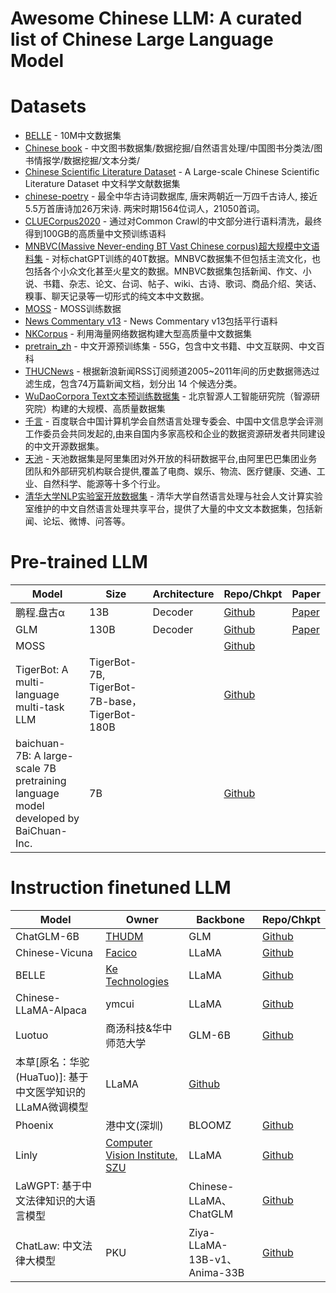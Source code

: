 # Awesome Chinese LLM: A curated list of Chinese Large Language Model

# Datasets

* [BELLE](https://github.com/LianjiaTech/BELLE/tree/main/data/10M) - 10M中文数据集
* [Chinese book](https://github.com/JiangYanting/Chinese_book_dataset) - 中文图书数据集/数据挖掘/自然语言处理/中国图书分类法/图书情报学/数据挖掘/文本分类/
* [Chinese Scientific Literature Dataset](https://github.com/ydli-ai/CSL) - A Large-scale Chinese Scientific Literature Dataset 中文科学文献数据集
* [chinese-poetry](https://github.com/chinese-poetry/chinese-poetry) - 最全中华古诗词数据库, 唐宋两朝近一万四千古诗人, 接近5.5万首唐诗加26万宋诗. 两宋时期1564位词人，21050首词。
* [CLUECorpus2020](https://github.com/CLUEbenchmark/CLUECorpus2020/) - 通过对Common Crawl的中文部分进行语料清洗，最终得到100GB的高质量中文预训练语料
* [MNBVC(Massive Never-ending BT Vast Chinese corpus)超大规模中文语料集](https://github.com/esbatmop/MNBVC) - 对标chatGPT训练的40T数据。MNBVC数据集不但包括主流文化，也包括各个小众文化甚至火星文的数据。MNBVC数据集包括新闻、作文、小说、书籍、杂志、论文、台词、帖子、wiki、古诗、歌词、商品介绍、笑话、糗事、聊天记录等一切形式的纯文本中文数据。
* [MOSS](https://github.com/OpenLMLab/MOSS#%E6%95%B0%E6%8D%AE) - MOSS训练数据
* [News Commentary v13](https://github.com/dbiir/UER-py/wiki/%E9%A2%84%E8%AE%AD%E7%BB%83%E6%95%B0%E6%8D%AE) - News Commentary v13包括平行语料
* [NKCorpus](https://gitee.com/lidongwen1997/nkunlp-preprocessing) - 利用海量网络数据构建大型高质量中文数据集
* [pretrain_zh](https://github.com/TigerResearch/TigerBot#%E5%BC%80%E6%BA%90%E6%95%B0%E6%8D%AE%E9%9B%86) - 中文开源预训练集 - 55G，包含中文书籍、中文互联网、中文百科
* [THUCNews](http://thuctc.thunlp.org/) - 根据新浪新闻RSS订阅频道2005~2011年间的历史数据筛选过滤生成，包含74万篇新闻文档，划分出 14 个候选分类。
* [WuDaoCorpora Text文本预训练数据集](https://data.baai.ac.cn/details/WuDaoCorporaText) - 北京智源人工智能研究院（智源研究院）构建的大规模、高质量数据集
* [千言](https://www.luge.ai/) - 百度联合中国计算机学会自然语言处理专委会、中国中文信息学会评测工作委员会共同发起的,由来自国内多家高校和企业的数据资源研发者共同建设的中文开源数据集。
* [天池](https://tianchi.aliyun.com/dataset/) - 天池数据集是阿里集团对外开放的科研数据平台,由阿里巴巴集团业务团队和外部研究机构联合提供,覆盖了电商、娱乐、物流、医疗健康、交通、工业、自然科学、能源等十多个行业。
* [清华大学NLP实验室开放数据集](http://thuocl.thunlp.org/) - 清华大学自然语言处理与社会人文计算实验室维护的中文自然语言处理共享平台，提供了大量的中文文本数据集，包括新闻、论坛、微博、问答等。


# Pre-trained LLM

| Model | Size | Architecture | Repo/Chkpt | Paper | 
| ----- | ---- | ------------ | ----------- | ----- |
| 鹏程.盘古α | 13B | Decoder | [Github](https://github.com/huawei-noah/Pretrained-Language-Model) | [Paper](https://arxiv.org/pdf/2104.12369.pdf) |
| GLM | 130B | Decoder | [Github](https://github.com/THUDM/GLM-130B) | [Paper](https://arxiv.org/pdf/2210.02414.pdf) |
| MOSS | | | [Github](https://github.com/OpenLMLab/MOSS) |
| TigerBot: A multi-language multi-task LLM| TigerBot-7B, TigerBot-7B-base，TigerBot-180B| | [Github](https://github.com/TigerResearch/TigerBot) |
| baichuan-7B: A large-scale 7B pretraining language model developed by BaiChuan-Inc. | 7B | | [Github](https://github.com/baichuan-inc/baichuan-7B) |

# Instruction finetuned LLM
| Model | Owner | Backbone | Repo/Chkpt |
| ----- | ---- | ------------ | ----------- |
| ChatGLM-6B| [THUDM](https://github.com/THUDM) | GLM | [Github](https://github.com/THUDM/ChatGLM-6B) |
| Chinese-Vicuna | [Facico](https://github.com/Facico) | LLaMA | [Github](https://github.com/Facico/Chinese-Vicuna) |
| BELLE | [Ke Technologies](https://github.com/LianjiaTech) | LLaMA | [Github](https://github.com/LianjiaTech/BELLE) | 
| Chinese-LLaMA-Alpaca | ymcui | LLaMA | [Github](https://github.com/LC1332/Luotuo-Chinese-LLM) |
| Luotuo | 商汤科技&华中师范大学 | GLM-6B | [Github](https://github.com/ymcui/Chinese-LLaMA-Alpaca) |
| 本草[原名：华驼(HuaTuo)]: 基于中文医学知识的LLaMA微调模型 | LLaMA | [Github](https://github.com/SCIR-HI/Huatuo-Llama-Med-Chinese) | 
| Phoenix | 港中文(深圳) | BLOOMZ | [Github](https://github.com/FreedomIntelligence/LLMZoo) |
| Linly | [Computer Vision Institute, SZU](https://github.com/CVI-SZU) | LLaMA | [Github](https://github.com/CVI-SZU/Linly) |
| LaWGPT: 基于中文法律知识的大语言模型| | Chinese-LLaMA、ChatGLM|  [Github](https://github.com/pengxiao-song/LaWGPT) |
| ChatLaw: 中文法律大模型 | PKU | Ziya-LLaMA-13B-v1、Anima-33B | [Github](https://github.com/PKU-YuanGroup/ChatLaw) |



